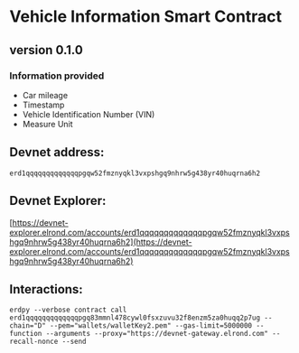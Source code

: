 # Vehicle Information Smart Contract
## version 0.1.0

###  Information provided
- Car mileage
- Timestamp
- Vehicle Identification Number (VIN)
- Measure Unit


## Devnet address:

```
erd1qqqqqqqqqqqqqpgqw52fmznyqkl3vxpshgq9nhrw5g438yr40huqrna6h2
````
## Devnet Explorer:

[https://devnet-explorer.elrond.com/accounts/erd1qqqqqqqqqqqqqpgqw52fmznyqkl3vxpshgq9nhrw5g438yr40huqrna6h2](https://devnet-explorer.elrond.com/accounts/erd1qqqqqqqqqqqqqpgqw52fmznyqkl3vxpshgq9nhrw5g438yr40huqrna6h2)


## Interactions:
```
erdpy --verbose contract call erd1qqqqqqqqqqqqqpgq83mmnl478cywl0fsxzuvu32f8enzm5za0huqq2p7ug --chain="D" --pem="wallets/walletKey2.pem" --gas-limit=5000000 --function --arguments --proxy="https://devnet-gateway.elrond.com" --recall-nonce --send

```
